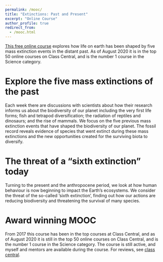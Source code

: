 ```yaml
---
permalink: /mooc/
title: "Extinctions: Past and Present"
excerpt: "Online Course"
author_profile: true
redirect_from: 
  - /mooc.html
---
```


[This free online course](https://www.futurelearn.com/courses/extinctions-past-present) explores how life on earth has been shaped by five mass extinction events in the distant past. As of August 2020 it is in the top 50 online courses on Class Central, and is the number 1 course in the Science category. 

# Explore the five mass extinctions of the past

Each week there are discussions with scientists about how their research informs us about the biodiversity of our planet including the very first life forms; fish and tetrapod diversification; the radiation of reptiles and dinosaurs; and the rise of mammals. We focus on the five previous mass extinction events that have shaped the biodiversity of our planet. The fossil record reveals evidence of species that went extinct during these mass extinctions and the new opportunities created for the surviving biota to diversify.
# The threat of a “sixth extinction” today

Turning to the present and the anthropocene period, we look at how human behaviour is now beginning to impact the Earth’s ecosystems. We consider the threat of the so-called ‘sixth extinction’, finding out how our actions are reducing biodiversity and threatening the survival of many species.

# Award winning MOOC
From 2017 this course has been in the top courses at Class Central, and as of August 2020 it is still in the top 50 online courses on Class Central, and is the number 1 course in the Science category. The course is still active, and myself and mentors are available during the course. For reviews, see [class central](https://www.classcentral.com/course/extinctions-past-present-8004).
